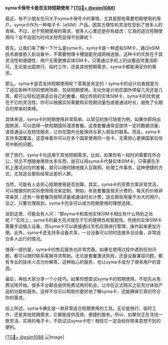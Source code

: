 **syma卡保号卡是否支持短期使用？[[TG💪+ @esim1088](https://t.me/s/esim1088)]**

最近，有不少朋友在问关于syma卡保号卡的事情，尤其是那些需要短期使用的用户。syma卡作为一种电子卡（eSIM）产品，因其方便性和灵活性受到了很多人的青睐。不过，对于短期使用的需求，很多人心里还是存有疑虑：它真的适合短期使用吗？会不会因为时间太短而显得不划算呢？

首先，让我们来了解一下什么是syma卡。syma卡是一种虚拟SIM卡，通过eSIM技术直接嵌入到设备中，不需要物理卡槽就能完成网络连接。这种卡的优势在于其灵活性和便捷性，用户无需更换实体SIM卡，只需通过手机上的设置选项激活即可。无论是出国旅行、临时工作，还是其他短期需求，syma卡都能满足你的需求。

那么，syma卡是否支持短期使用呢？答案是肯定的！syma卡的设计初衷就是为了适应各种不同的使用场景，包括短期使用。无论你是计划在国外停留几天还是几周，都可以轻松选择适合自己的套餐。相比传统的实体SIM卡，syma卡的优势就在于它的灵活性。你可以根据实际需要购买短期流量包或者通话时长，避免了长期合约带来的束缚。

具体来说，syma卡的短期使用非常简单。以常见的旅行场景为例，如果你即将出国旅游，可以选择一款短期国际漫游套餐。这类套餐通常会提供一定的数据流量、语音通话以及短信服务，让你在国外也能保持与家人朋友的联系。而且，syma卡支持多国覆盖，这意味着你可以在多个国家使用同一张卡，无需担心更换国家后信号中断的问题。

除了旅行，syma卡也适用于其他短期需求。比如，如果你有一段时间需要在外办公，但又不想随身携带太多东西，就可以用syma卡代替实体SIM卡。只需要在手机上激活对应的套餐，就可以随时随地接入互联网，处理工作事务。这种便捷的方式，尤其适合那些经常出差的人群。

当然，可能有人会担心短期使用是否划算。其实，syma卡的资费方案非常灵活，可以根据你的实际使用情况来定制。例如，有些套餐是按天计费的，每天的价格非常亲民；还有一些套餐则按照流量或通话时长计费，适合那些用量不太大的用户。总之，只要合理规划，syma卡完全可以成为短期使用的理想选择。

说到这里，可能会有人问：“那syma卡和其他实体SIM卡相比有什么特别之处呢？”实际上，syma卡的最大亮点就在于它的便携性和智能性。传统的实体SIM卡需要手动插入设备，而syma卡可以直接通过手机应用进行管理，操作起来更加方便。此外，syma卡还支持多设备共享，一台设备可以同时连接多台设备，非常适合多人出行的情况。

值得一提的是，syma卡的售后服务也非常完善。如果在使用过程中遇到任何问题，都可以随时联系客服寻求帮助。无论是套餐激活失败，还是设备兼容问题，都有专业的技术人员为你解答。这种贴心的服务，也让syma卡成为了很多用户的首选。

最后，再给大家分享一个小技巧。如果你想尝试syma卡的短期使用，不妨先从免费试用开始。很多平台都会提供免费试用的机会，让你在正式购买之前充分体验产品的功能和服务。这样不仅可以帮助你更好地了解syma卡，还能确保它真的符合你的需求。

综上所述，syma卡确实是一款非常适合短期使用的工具。无论是旅行、临时工作，还是其他短期需求，它都能提供高效、便捷的服务。所以，如果你正在寻找一款灵活、实用的电子卡，不妨试试syma卡吧！相信它一定会给你带来意想不到的便利。

[[TG💪+ @esim1088](https://t.me/s/esim1088) ![Image](https://i.postimg.cc/4NQfJmqS/Snipaste-2025-05-13-00-14-12.png)]